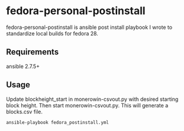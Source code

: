 # fedora-personal-postinstall

fedora-personal-postinstall is ansible post install playbook I wrote to standardize local builds for fedora 28.

## Requirements
ansible 2.7.5+

## Usage

Update blockheight_start in monerowin-csvout.py with desired starting block height. Then start monerowin-csvout.py. This will generate a blocks.csv file.

```bash
ansible-playbook fedora_postinstall.yml
```
